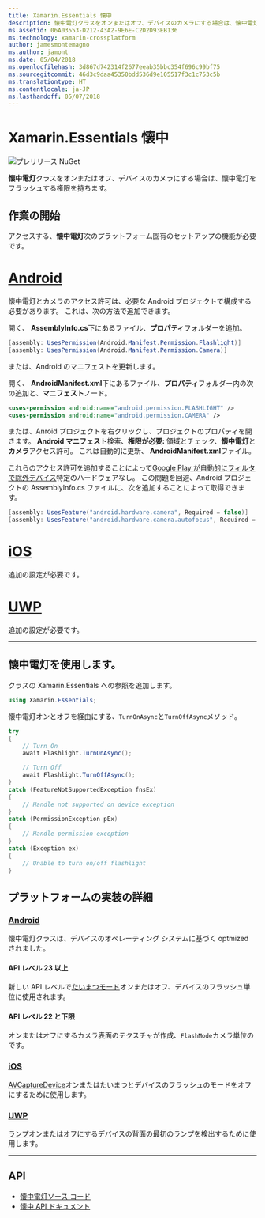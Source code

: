 ```yaml
---
title: Xamarin.Essentials 懐中
description: 懐中電灯クラスをオンまたはオフ、デバイスのカメラにする場合は、懐中電灯をフラッシュする権限を持ちます。
ms.assetid: 06A03553-D212-43A2-9E6E-C2D2D93EB136
ms.technology: xamarin-crossplatform
author: jamesmontemagno
ms.author: jamont
ms.date: 05/04/2018
ms.openlocfilehash: 3d867d742314f2677eeab35bbc354f696c99bf75
ms.sourcegitcommit: 46d3c9daa45350bdd536d9e105517f3c1c753c5b
ms.translationtype: HT
ms.contentlocale: ja-JP
ms.lasthandoff: 05/07/2018
---
```

# <a name="xamarinessentials-flashlight"></a>Xamarin.Essentials 懐中

![プレリリース NuGet](~/media/shared/pre-release.png)

**懐中電灯**クラスをオンまたはオフ、デバイスのカメラにする場合は、懐中電灯をフラッシュする権限を持ちます。

## <a name="getting-started"></a>作業の開始

アクセスする、**懐中電灯**次のプラットフォーム固有のセットアップの機能が必要です。

# <a name="androidtabandroid"></a>[Android](#tab/android)

懐中電灯とカメラのアクセス許可は、必要な Android プロジェクトで構成する必要があります。 これは、次の方法で追加できます。

開く、 **AssemblyInfo.cs**下にあるファイル、**プロパティ**フォルダーを追加。

```csharp
[assembly: UsesPermission(Android.Manifest.Permission.Flashlight)]
[assembly: UsesPermission(Android.Manifest.Permission.Camera)]
```

または、Android のマニフェストを更新します。

開く、 **AndroidManifest.xml**下にあるファイル、**プロパティ**フォルダー内の次の追加と、**マニフェスト**ノード。

```xml
<uses-permission android:name="android.permission.FLASHLIGHT" />
<uses-permission android:name="android.permission.CAMERA" />
```

または、Anroid プロジェクトを右クリックし、プロジェクトのプロパティを開きます。 **Android マニフェスト**検索、**権限が必要:** 領域とチェック、**懐中電灯**と**カメラ**アクセス許可。 これは自動的に更新、 **AndroidManifest.xml**ファイル。

これらのアクセス許可を追加することによって[Google Play が自動的にフィルタで除外デバイス](http://developer.android.com/guide/topics/manifest/uses-feature-element.html#permissions-features)特定のハードウェアなし。 この問題を回避、Android プロジェクトの AssemblyInfo.cs ファイルに、次を追加することによって取得できます。

```csharp
[assembly: UsesFeature("android.hardware.camera", Required = false)]
[assembly: UsesFeature("android.hardware.camera.autofocus", Required = false)]
```

# <a name="iostabios"></a>[iOS](#tab/ios)

追加の設定が必要です。

# <a name="uwptabuwp"></a>[UWP](#tab/uwp)

追加の設定が必要です。

-----

## <a name="using-flashlight"></a>懐中電灯を使用します。

クラスの Xamarin.Essentials への参照を追加します。

```csharp
using Xamarin.Essentials;
```

懐中電灯オンとオフを経由にする、`TurnOnAsync`と`TurnOffAsync`メソッド。

```csharp
try
{
    // Turn On
    await Flashlight.TurnOnAsync();

    // Turn Off
    await Flashlight.TurnOffAsync();
}
catch (FeatureNotSupportedException fnsEx)
{
    // Handle not supported on device exception
}
catch (PermissionException pEx)
{
    // Handle permission exception
}
catch (Exception ex)
{
    // Unable to turn on/off flashlight
}
```

## <a name="platform-implementation-specifics"></a>プラットフォームの実装の詳細

### <a name="androidtabandroid-specifics"></a>[Android](#tab/android-specifics)

懐中電灯クラスは、デバイスのオペレーティング システムに基づく optmized されました。

#### <a name="api-level-23-and-higher"></a>API レベル 23 以上

新しい API レベルで[たいまつモード](https://developer.android.com/reference/android/hardware/camera2/CameraManager.html#setTorchMode)オンまたはオフ、デバイスのフラッシュ単位に使用されます。

#### <a name="api-level-22-and-lower"></a>API レベル 22 と下限

オンまたはオフにするカメラ表面のテクスチャが作成、`FlashMode`カメラ単位のです。 

### <a name="iostabios-specifics"></a>[iOS](#tab/ios-specifics)

[AVCaptureDevice](https://developer.xamarin.com/api/type/AVFoundation.AVCaptureDevice/)オンまたはたいまつとデバイスのフラッシュのモードをオフにするために使用します。

### <a name="uwptabuwp-specifics"></a>[UWP](#tab/uwp-specifics)

[ランプ](https://docs.microsoft.com/en-us/uwp/api/windows.devices.lights.lamp)オンまたはオフにするデバイスの背面の最初のランプを検出するために使用します。

-----

## <a name="api"></a>API

- [懐中電灯ソース コード](https://github.com/xamarin/Essentials/tree/master/Essentials/Flashlight)
- [懐中 API ドキュメント](xref:Xamarin.Essentials.Flashlight)
